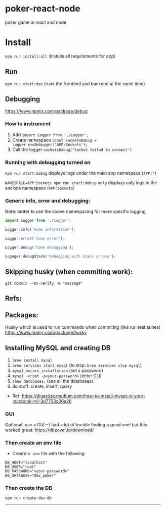 # poker-react-node

poker game in react and node

# Install

`npm run install:all` (installs all requirements for app)

## Run

`npm run start:dev` (runs the frontend and backend at the same time)

## Debugging

https://www.npmjs.com/package/debug

### How to instrument

1. Add `import Logger from './Logger';`
2. Create namespace `const socketsDebug = Logger.newDebugger('APP:Sockets');`
3. Call the logger `socketsDebug('Socket failed to connect')`

### Running with debugging turned on

`npm run start:debug` displays logs under the main app namespace (`APP:*`)

`NAMESPACE=APP:Sockets npm run start:debug-only` displays only logs in the sockets namespace (`APP:Sockets`)

### Generic info, error and debugging:

Note: better to use the above namespacing for more specific logging

```js
import Logger from './Logger';

Logger.info('Some information');

Logger.error('Some error');

Logger.debug('Some debugging');

Logeger.debugStack('Debugging with stack strace');
```

## Skipping husky (when commiting work):

`git commit --no-verify -m "message"`

## Refs:

## Packages:

Husky which is used to run commands when commiting (like run test suites)
https://www.npmjs.com/package/husky

## Installing MySQL and creating DB

1. `brew install mysql`
2. `brew services start mysql` (to stop: `brew services stop mysql`)
3. `mysql_secure_installation` (set a password)
4. `mysql -uroot -p<your-password>` (enter CLI)
5. `show databases;` (see all the databases)
6. do stuff: create, insert, query

- Ref: https://digestize.medium.com/how-to-install-mysql-in-your-macbook-m1-3d7753c26a26

### GUI

Optional: use a GUI – I had a lot of trouble finding a good one! but this worked great: https://dbeaver.io/download/

### Then create an env file

- Create a `.env` file with the following

```
DB_HOST="localhost"
DB_USER="root"
DB_PASSWORD="<your-password>"
DB_DATABASE="dev_poker"
```

### Then create the DB

`npm run create-dev-db`

---
